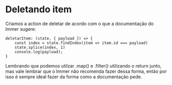 # Deletando item

Criamos a action de deletar de acordo com o que a documentação do Immer sugere:

    deletarItem: (state, { payload }) => {
        const index = state.findIndex(item => item.id === payload)
        state.splice(index, 1)
        console.log(payload);
    }

Lembrando que podemos utilzar .map() e .filter() utilizando o return junto, mas vale lembrar que o Immer não recomenda fazer dessa forma, então por isso é sempre ideal fazer da forma como a documentação pede.